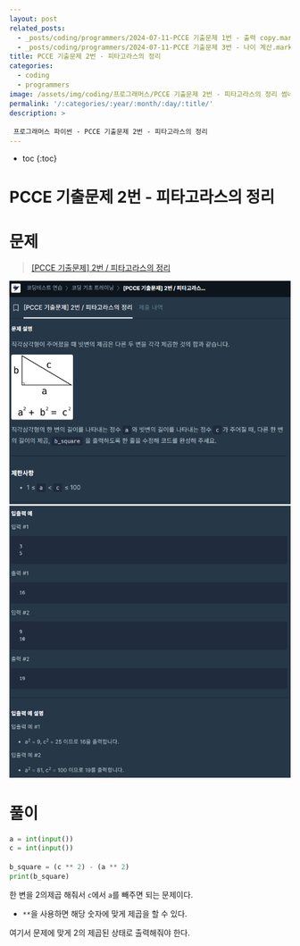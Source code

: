 ```yaml
---
layout: post
related_posts: 
  - _posts/coding/programmers/2024-07-11-PCCE 기출문제 1번 - 출력 copy.markdown
  - _posts/coding/programmers/2024-07-11-PCCE 기출문제 3번 - 나이 계산.markdown
title: PCCE 기출문제 2번 - 피타고라스의 정리
categories:
  - coding
  - programmers
image: /assets/img/coding/프로그래머스/PCCE 기출문제 2번 - 피타고라스의 정리 썸네일.png
permalink: '/:categories/:year/:month/:day/:title/'
description: >

 프로그래머스 파이썬 - PCCE 기출문제 2번 - 피타고라스의 정리
---
```


* toc
{:toc}

# PCCE 기출문제 2번 - 피타고라스의 정리

# 문제

> <a href="https://school.programmers.co.kr/learn/courses/30/lessons/250132">[PCCE 기출문제] 2번 / 피타고라스의 정리</a>

<img src="/assets/img/coding/프로그래머스/PCCE 기출문제 2번 - 피타고라스의 정리 문제 1.png" />

<img src="/assets/img/coding/프로그래머스/PCCE 기출문제 2번 - 피타고라스의 정리 문제 2.png" />

# 풀이

```python
a = int(input())
c = int(input())

b_square = (c ** 2) - (a ** 2)
print(b_square)
```

한 변을 2의제곱 해줘서 `c`에서 `a`를 빼주면 되는 문제이다. 

- `**`을 사용하면 해당 숫자에 맞게 제곱을 할 수 있다.

여기서 문제에 맞게 2의 제곱된 상태로 출력해줘야 한다.
